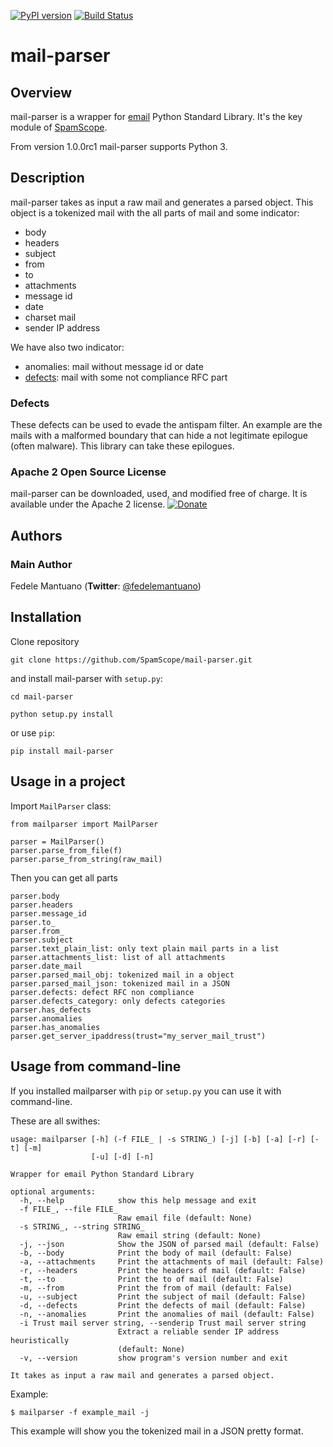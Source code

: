 [![PyPI version](https://badge.fury.io/py/mail-parser.svg)](https://badge.fury.io/py/mail-parser)
[![Build Status](https://travis-ci.org/SpamScope/mail-parser.svg)](https://travis-ci.org/SpamScope/mail-parser)

# mail-parser

## Overview

mail-parser is a wrapper for [email](https://docs.python.org/2/library/email.message.html) Python Standard Library. It's the key module of [SpamScope](https://github.com/SpamScope/spamscope).

From version 1.0.0rc1 mail-parser supports Python 3.

## Description

mail-parser takes as input a raw mail and generates a parsed object. This object is a tokenized mail with the all parts of mail and some indicator:
  - body
  - headers
  - subject
  - from
  - to
  - attachments
  - message id
  - date
  - charset mail
  - sender IP address

We have also two indicator:
  - anomalies: mail without message id or date
  - [defects](https://docs.python.org/2/library/email.message.html#email.message.Message.defects): mail with some not compliance RFC part

### Defects
These defects can be used to evade the antispam filter. An example are the mails with a malformed boundary that can hide a not legitimate epilogue (often malware).
This library can take these epilogues.


### Apache 2 Open Source License
mail-parser can be downloaded, used, and modified free of charge. It is available under the Apache 2 license.
[![Donate](https://www.paypal.com/en_US/i/btn/btn_donateCC_LG.gif "Donate")](https://www.paypal.com/cgi-bin/webscr?cmd=_s-xclick&hosted_button_id=VEPXYP745KJF2)


## Authors

### Main Author
Fedele Mantuano (**Twitter**: [@fedelemantuano](https://twitter.com/fedelemantuano))


## Installation

Clone repository

```
git clone https://github.com/SpamScope/mail-parser.git
```

and install mail-parser with `setup.py`:

```
cd mail-parser

python setup.py install
```

or use `pip`:

```
pip install mail-parser
```

## Usage in a project

Import `MailParser` class:

```
from mailparser import MailParser

parser = MailParser()
parser.parse_from_file(f)
parser.parse_from_string(raw_mail)
```

Then you can get all parts

```
parser.body
parser.headers
parser.message_id
parser.to_
parser.from_
parser.subject
parser.text_plain_list: only text plain mail parts in a list
parser.attachments_list: list of all attachments
parser.date_mail
parser.parsed_mail_obj: tokenized mail in a object
parser.parsed_mail_json: tokenized mail in a JSON
parser.defects: defect RFC non compliance
parser.defects_category: only defects categories
parser.has_defects
parser.anomalies
parser.has_anomalies
parser.get_server_ipaddress(trust="my_server_mail_trust")
```

## Usage from command-line

If you installed mailparser with `pip` or `setup.py` you can use it with command-line.

These are all swithes:

```
usage: mailparser [-h] (-f FILE_ | -s STRING_) [-j] [-b] [-a] [-r] [-t] [-m]
                  [-u] [-d] [-n]

Wrapper for email Python Standard Library

optional arguments:
  -h, --help            show this help message and exit
  -f FILE_, --file FILE_
                        Raw email file (default: None)
  -s STRING_, --string STRING_
                        Raw email string (default: None)
  -j, --json            Show the JSON of parsed mail (default: False)
  -b, --body            Print the body of mail (default: False)
  -a, --attachments     Print the attachments of mail (default: False)
  -r, --headers         Print the headers of mail (default: False)
  -t, --to              Print the to of mail (default: False)
  -m, --from            Print the from of mail (default: False)
  -u, --subject         Print the subject of mail (default: False)
  -d, --defects         Print the defects of mail (default: False)
  -n, --anomalies       Print the anomalies of mail (default: False)
  -i Trust mail server string, --senderip Trust mail server string
                        Extract a reliable sender IP address heuristically
                        (default: None)
  -v, --version         show program's version number and exit

It takes as input a raw mail and generates a parsed object.
```

Example:

```shell
$ mailparser -f example_mail -j
```

This example will show you the tokenized mail in a JSON pretty format.
